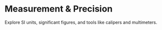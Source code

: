# Measurement & Precision

Explore SI units, significant figures, and tools like calipers and multimeters.